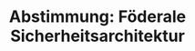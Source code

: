 ---
abstimmung:
  abstimmung: 1
  bundestagssitzung: 137
  legislaturperiode: 19
categories:
- Todo
data:
- title: Abstimmungsergebnis 20191219_1-data.pdf
  url: /res/2021-btw/abstimmungsergebnisse/20191219_1-data.pdf
- title: Abstimmungsergebnis 20191219_1_xls-data.xlsx
  url: /res/2021-btw/abstimmungsergebnisse/20191219_1_xls-data.xlsx
- title: Abstimmungsergebnis 20191219_1_xls-data.csv
  url: /res/2021-btw/abstimmungsergebnisse/csv/20191219_1_xls-data.csv
ergebnis:
  afd:
    enthaltung: 1
    gesamt: 90
    ja: 77
    nein: 0
    nichtabgegeben: 12
    ungueltig: 0
  bü90/gr:
    enthaltung: 0
    gesamt: 67
    ja: 0
    nein: 65
    nichtabgegeben: 2
    ungueltig: 0
  cdu/csu:
    enthaltung: 1
    gesamt: 246
    ja: 228
    nein: 0
    nichtabgegeben: 17
    ungueltig: 0
  die linke.:
    enthaltung: 0
    gesamt: 69
    ja: 60
    nein: 0
    nichtabgegeben: 9
    ungueltig: 0
  fdp:
    enthaltung: 0
    gesamt: 80
    ja: 0
    nein: 73
    nichtabgegeben: 7
    ungueltig: 0
  file: 20191219_1_xls-data.xlsx
  fraktionslos:
    enthaltung: 1
    gesamt: 5
    ja: 2
    nein: 1
    nichtabgegeben: 1
    ungueltig: 0
  spd:
    enthaltung: 0
    gesamt: 152
    ja: 139
    nein: 0
    nichtabgegeben: 13
    ungueltig: 0
layout: abstimmung
links:
- title: Link zu bundestag.de
  url: https://www.bundestag.de/parlament/plenum/abstimmung/abstimmung?id=645
preview: 'Deutscher Bundestag


  137. Sitzung des Deutschen Bundestages

  am Donnerstag, 19. Dezember 2019


  Endgültiges Ergebnis der Namentlichen Abstimmung Nr. 1


  Beschlussempfehlung des Ausschusses für Inneres und Heimat (4. Ausschuss)

  zu dem Antrag der Abgeordneten Benjamin Strasser, Konstantin Kuhle, Stephan Thomae,

  weiterer Abgeordneter und der Fraktion der FDP

  Terrorismus effektiv bekämpfen, Verantwortlichkeiten klären - Einsetzung einer

  Kommission zur Reform der föderalen Sicherheitsarchitektur Drs. 19/7424 und 19/15129'
tags:
- Todo
title: 'Abstimmung: Föderale Sicherheitsarchitektur'
---